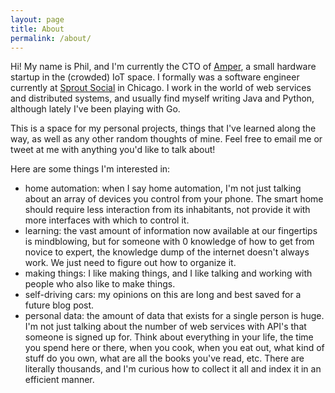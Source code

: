 ```yaml
---
layout: page
title: About
permalink: /about/
---
```


Hi! My name is Phil, and I'm currently the CTO of [Amper][amper], a small hardware startup in the (crowded) IoT space. I formally was a software engineer currently at [Sprout Social][sprout-social] in Chicago. I work in the world of web services and distributed systems, and usually find myself writing Java and Python, although lately I've been playing with Go.

This is a space for my personal projects, things that I've learned along the way, as well as any other random thoughts of mine. Feel free to email me or tweet at me with anything you'd like to talk about!

Here are some things I'm interested in:
- home automation: when I say home automation, I'm not just talking about
  an array of devices you control from your phone. The smart home should
  require less interaction from its inhabitants, not provide it with more
  interfaces with which to control it.
- learning: the vast amount of information now available at our fingertips is
  mindblowing, but for someone with 0 knowledge of how to get from novice to
  expert, the knowledge dump of the internet doesn't always work. We just need
  to figure out how to organize it.
- making things: I like making things, and I like talking and working with 
  people who also like to make things.
- self-driving cars: my opinions on this are long and best saved for a future
  blog post.
- personal data: the amount of data that exists for a single person is huge.
  I'm not just talking about the number of web services with API's that 
  someone is signed up for. Think about everything in your life, the time you
  spend here or there, when you cook, when you eat out, what kind of stuff do
  you own, what are all the books you've read, etc. There are literally
  thousands, and I'm curious how to collect it all and index it in an efficient
  manner.

[sprout-social]: http://sproutsocial.com/
[amper]: http://getamper.io/
